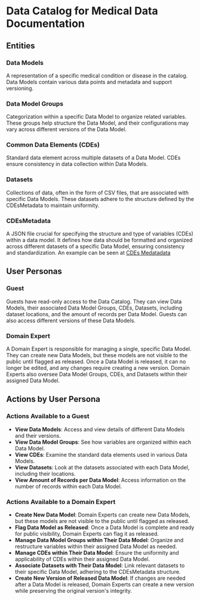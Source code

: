 # Data Catalog for Medical Data Documentation

## Entities

### Data Models
A representation of a specific medical condition or disease in the catalog. Data Models contain various data points and metadata and support versioning.

### Data Model Groups
Categorization within a specific Data Model to organize related variables. These groups help structure the Data Model, and their configurations may vary across different versions of the Data Model.

### Common Data Elements (CDEs)
Standard data element across multiple datasets of a Data Model. CDEs ensure consistency in data collection within Data Models.

### Datasets
Collections of data, often in the form of CSV files, that are associated with specific Data Models. These datasets adhere to the structure defined by the CDEsMetadata to maintain uniformity.

### CDEsMetadata
A JSON file crucial for specifying the structure and type of variables (CDEs) within a data model. It defines how data should be formatted and organized across different datasets of a specific Data Model, ensuring consistency and standardization.
An example can be seen at [CDEs Medatadata](../../tests/test_data/dementia_v_0_1/CDEsMetadata.json)


## User Personas

### Guest
Guests have read-only access to the Data Catalog. They can view Data Models, their associated Data Model Groups, CDEs, Datasets, including dataset locations, and the amount of records per Data Model. Guests can also access different versions of these Data Models.

### Domain Expert
A Domain Expert is responsible for managing a single, specific Data Model. They can create new Data Models, but these models are not visible to the public until flagged as released. Once a Data Model is released, it can no longer be edited, and any changes require creating a new version. Domain Experts also oversee Data Model Groups, CDEs, and Datasets within their assigned Data Model.

## Actions by User Persona

### Actions Available to a Guest
- **View Data Models**: Access and view details of different Data Models and their versions.
- **View Data Model Groups**: See how variables are organized within each Data Model.
- **View CDEs**: Examine the standard data elements used in various Data Models.
- **View Datasets**: Look at the datasets associated with each Data Model, including their locations.
- **View Amount of Records per Data Model**: Access information on the number of records within each Data Model.

### Actions Available to a Domain Expert
- **Create New Data Model**: Domain Experts can create new Data Models, but these models are not visible to the public until flagged as released.
- **Flag Data Model as Released**: Once a Data Model is complete and ready for public visibility, Domain Experts can flag it as released.
- **Manage Data Model Groups within Their Data Model**: Organize and restructure variables within their assigned Data Model as needed.
- **Manage CDEs within Their Data Model**: Ensure the uniformity and applicability of CDEs within their assigned Data Model.
- **Associate Datasets with Their Data Model**: Link relevant datasets to their specific Data Model, adhering to the CDEsMetadata structure.
- **Create New Version of Released Data Model**: If changes are needed after a Data Model is released, Domain Experts can create a new version while preserving the original version's integrity.

